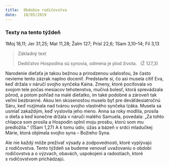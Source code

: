 ```yaml
---
title:  Obdobie rodičovstva
date:   18/05/2019
---
```


### Texty na tento týždeň
1Moj 18,11; Jer 31,25; Mat 11,28; Žalm 127; Prísl 22,6; 1Sam 3,10–14; Fil 3,13

> <p>Základný text</p>
> Dedičstvo Hospodina sú synovia, odmena je plod života.  (Ž 127,3)

Narodenie dieťaťa je takou bežnou a prirodzenou udalosťou, že často nevieme tento zázrak naplno doceniť. Predstavte si, čo asi musela cítiť Eva, keď držala v náručí svojho synčeka Kaina. Zmeny, ktoré pociťovala vo svojom tele počas mesiacov tehotenstva, mučivá bolesť, ktorá sprevádzala pôrod, a potom pohľad na malé dieťatko, im také podobné  a zároveň tak veľmi bezbranné. Akou len skúsenosťou muselo byť pre deväťdesiatročnú Sáru, keď rozjímala nad tvárou svojho vlastného synčeka Izáka. Musela sa usmiať zakaždým, keď vyslovila jeho meno. Anna sa roky modlila, prosila o dieťa a keď konečne držala v náručí malého Samuela, povedala: „Za tohto chlapca som prosila a Hospodin splnil moju prosbu, ktorú som mu predložila.“ (1Sam 1,27) A k tomu údiv, úžas a bázeň v srdci mladučkej Márie, ktorá objímala svojho syna – Božieho Syna.

Ale nie každý môže prežívať výsady a zodpovednosti, ktoré vyplývajú z rodičovstva. Tento týždeň sa budeme venovať uvažovaniu o období rodičovstva a o výzvach, obavách, uspokojení a radostiach, ktoré s rodičovstvom prichádzajú.